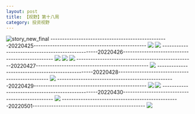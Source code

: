 ```yaml
---
layout: post
title: 【视野】第十八周
category: 投资视野
---
```

![story_new_final](http://rdr022gcy.hd-bkt.clouddn.com/img/story_new_final_0322.png)
--------------------------------------------------20220425------------------------------------------------
![](http://rdr13xtfo.hd-bkt.clouddn.com/img/factors-220425-1.png)
![](http://rdr13xtfo.hd-bkt.clouddn.com/img/long-time-see-220425-1.jpeg)
--------------------------------------------------20220426------------------------------------------------
![](http://rdr13xtfo.hd-bkt.clouddn.com/img/factors-220426-1.png)
![](http://rdr13xtfo.hd-bkt.clouddn.com/img/factors-220426-2.png)
![](http://rdr13xtfo.hd-bkt.clouddn.com/img/factors-220426-3.png)
--------------------------------------------------20220427------------------------------------------------
![](http://rdr13xtfo.hd-bkt.clouddn.com/img/factors-220427-1.png)
--------------------------------------------------20220428------------------------------------------------
![](http://rdr13xtfo.hd-bkt.clouddn.com/img/factors-220428-1.png)
--------------------------------------------------20220429------------------------------------------------
![](http://rdr13xtfo.hd-bkt.clouddn.com/img/factors-220429-1.png)
![](http://rdr13xtfo.hd-bkt.clouddn.com/img/factors-220429-2.png)
--------------------------------------------------20220430------------------------------------------------
![](http://rdr13xtfo.hd-bkt.clouddn.com/img/factors-220430-1.png)
--------------------------------------------------20220501------------------------------------------------
![](http://rdr13xtfo.hd-bkt.clouddn.com/img/factors-220501-1.png)
  




